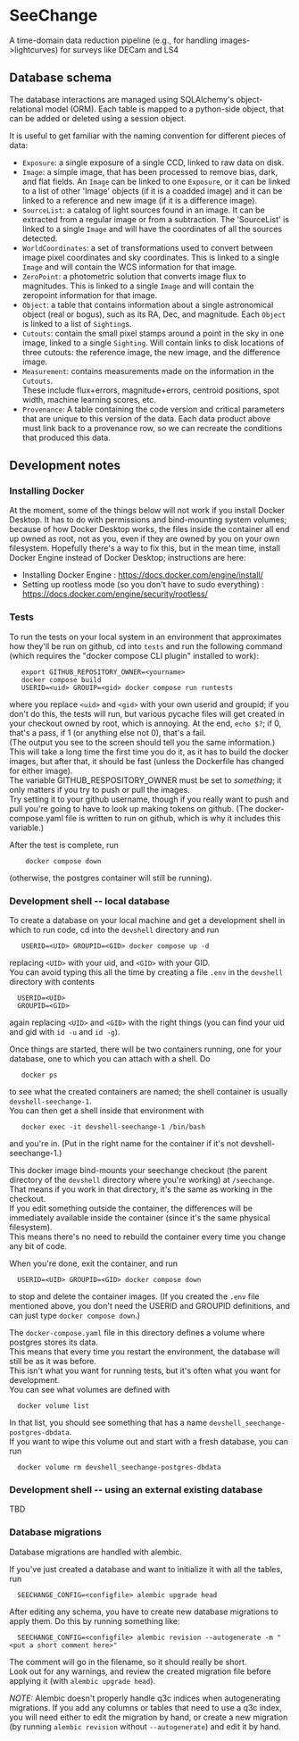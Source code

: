 # SeeChange
A time-domain data reduction pipeline (e.g., for handling images->lightcurves) for surveys like DECam and LS4


## Database schema

The database interactions are managed using SQLAlchemy's object-relational model (ORM). 
Each table is mapped to a python-side object, that can be added or deleted using a session object.

It is useful to get familiar with the naming convention for different pieces of data: 

- `Exposure`: a single exposure of a single CCD, linked to raw data on disk. 
- `Image`: a simple image, that has been processed to remove bias, dark, and flat fields.
  An `Image` can be linked to one `Exposure`, or it can be linked to a list of other 'Image' objects
  (if it is a coadded image) and it can be linked to a reference and new image (if it is a difference image).
- `SourceList`: a catalog of light sources found in an image. It can be extracted from a regular image or from a subtraction. 
  The 'SourceList' is linked to a single `Image` and will have the coordinates of all the sources detected.
- `WorldCoordinates`: a set of transformations used to convert between image pixel coordinates and sky coordinates. 
  This is linked to a single `Image` and will contain the WCS information for that image.
- `ZeroPoint`: a photometric solution that converts image flux to magnitudes. 
  This is linked to a single `Image` and will contain the zeropoint information for that image.
- `Object`: a table that contains information about a single astronomical object (real or bogus), 
  such as its RA, Dec, and magnitude. Each `Object` is linked to a list of `Sighting`s. 
- `Cutouts`: contain the small pixel stamps around a point in the sky in one image, linked to a single `Sighting`.
  Will contain links to disk locations of three cutouts: the reference image, the new image, and the difference image.
- `Measurement`: contains measurements made on the information in the `Cutouts`.  
  These include flux+errors, magnitude+errors, centroid positions, spot width, machine learning scores, etc. 
- `Provenance`: A table containing the code version and critical parameters that are unique to this version of the data. 
  Each data product above must link back to a provenance row, so we can recreate the conditions that produced this data. 

## Development notes

### Installing Docker

At the moment, some of the things below will not work if you install Docker Desktop.  It has to do with permissions and bind-mounting system volumes; because of how Docker Desktop works, the files inside the container all end up owned as root, not as you, even if they are owned by you on your own filesystem.  Hopefully there's a way to fix this, but in the mean time, install Docker Engine instead of Docker Desktop; instructions are here:

- Installing Docker Engine : https://docs.docker.com/engine/install/
- Setting up rootless mode (so you don't have to sudo everything) : https://docs.docker.com/engine/security/rootless/

### Tests

To run the tests on your local system in an environment that approximates how they'll be run on github, cd into `tests` and run the following command (which requires the "docker compose CLI plugin" installed to work):
```
   export GITHUB_REPOSITORY_OWNER=<yourname>
   docker compose build
   USERID=<uid> GROUIP=<gid> docker compose run runtests
```
where you replace `<uid>` and `<gid>` with your own userid and groupid; if you don't do this, the tests will run, 
but various pycache files will get created in your checkout owned by root, which is annoying. 
At the end, `echo $?`; if 0, that's a pass, if 1 (or anything else not 0), that's a fail.  
(The output you see to the screen should tell you the same information.)  
This will take a long time the first time you do it, as it has to build the docker images, 
but after that, it should be fast (unless the Dockerfile has changed for either image).  
The variable GITHUB_RESPOSITORY_OWNER must be set to *something*; it only matters if you try to push or pull the images.  
Try setting it to your github username, though if you really want to push and pull you're going to have to look up 
making tokens on github.  (The docker-compose.yaml file is written to run on github, which is why it includes this variable.)

After the test is complete, run
```
    docker compose down
```
(otherwise, the postgres container will still be running).

### Development shell -- local database

To create a database on your local machine and get a development shell in which to run code, cd into the `devshell` directory and run
```
   USERID=<UID> GROUPID=<GID> docker compose up -d
```
replacing `<UID>` with your uid, and `<GID>` with your GID.  
You can avoid typing this all the time by creating a file `.env` in the `devshell` directory with contents
```
  USERID=<UID>
  GROUPID=<GID>
```
again replacing `<UID>` and `<GID>` with the right things (you can find your uid and gid with `id -u` and `id -g`). 

Once things are started, there will be two containers running, 
one for your database, one to which you can attach with a shell.  Do
```
   docker ps
```
to see what the created containers are named; the shell container is usually `devshell-seechange-1`.  
You can then get a shell inside that environment with
```
   docker exec -it devshell-seechange-1 /bin/bash
```
and you're in.  (Put in the right name for the container if it's not devshell-seechange-1.)

This docker image bind-mounts your seechange checkout 
(the parent directory of the `devshell` directory where you're working) at `/seechange`.  
That means if you work in that directory, it's the same as working in the checkout.  
If you edit something outside the container, 
the differences will be immediately available inside the container (since it's the same physical filesystem).  
This means there's no need to rebuild the container every time you change any bit of code.

When you're done, exit the container, and run
```
  USERID=<UID> GROUPID=<GID> docker compose down
```
to stop and delete the container images.  (If you created the `.env` file mentioned above, you don't need the USERID and GROUPID definitions, and can just type `docker compose down`.)

The `docker-compose.yaml` file in this directory defines a volume where postgres stores its data.  
This means that every time you restart the environment, 
the database will still be as it was before.  
This isn't what you want for running tests, but it's often what you want for development.  
You can see what volumes are defined with
```
  docker volume list
```
In that list, you should see something that has a name `devshell_seechange-postgres-dbdata`.  
If you want to wipe this volume out and start with a fresh database, you can run
```
  docker volume rm devshell_seechange-postgres-dbdata
```

### Development shell -- using an external existing database

TBD

### Database migrations

Database migrations are handled with alembic.

If you've just created a database and want to initialize it with all the tables, run
```
  SEECHANGE_CONFIG=<configfile> alembic upgrade head
```

After editing any schema, you have to create new database migrations to apply them.  Do this by running something like:
```
  SEECHANGE_CONFIG=<configfile> alembic revision --autogenerate -m "<put a short comment here>"
```
The comment will go in the filename, so it should really be short.  
Look out for any warnings, and review the created migration file before applying it (with `alembic upgrade head`).

*NOTE:* Alembic doesn't properly handle q3c indices when autogenerating migrations. 
If you add any columns or tables that need to use a q3c index, 
you will need either to edit the migration by hand, 
or create a new migration (by running `alembic revision` without `--autogenerate`) and edit it by hand.

